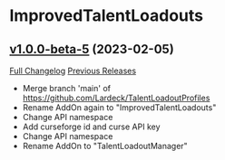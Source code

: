 # ImprovedTalentLoadouts

## [v1.0.0-beta-5](https://github.com/Lardeck/ImprovedTalentLoadouts/tree/v1.0.0-beta-5) (2023-02-05)
[Full Changelog](https://github.com/Lardeck/ImprovedTalentLoadouts/compare/v1.0.0-beta-4...v1.0.0-beta-5) [Previous Releases](https://github.com/Lardeck/ImprovedTalentLoadouts/releases)

- Merge branch 'main' of https://github.com/Lardeck/TalentLoadoutProfiles  
- Rename AddOn again to "ImprovedTalentLoadouts"  
- Change API namespace  
- Add curseforge id and curse API key  
- Change API namespace  
- Rename AddOn to "TalentLoadoutManager"  
